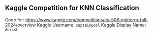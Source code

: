## Kaggle Competition for KNN Classification

Code for: https://www.kaggle.com/competitions/cs-506-midterm-fall-2024/overview
Kaggle Username: `captainpool`
Kaggle Display Name: `Adrish`
